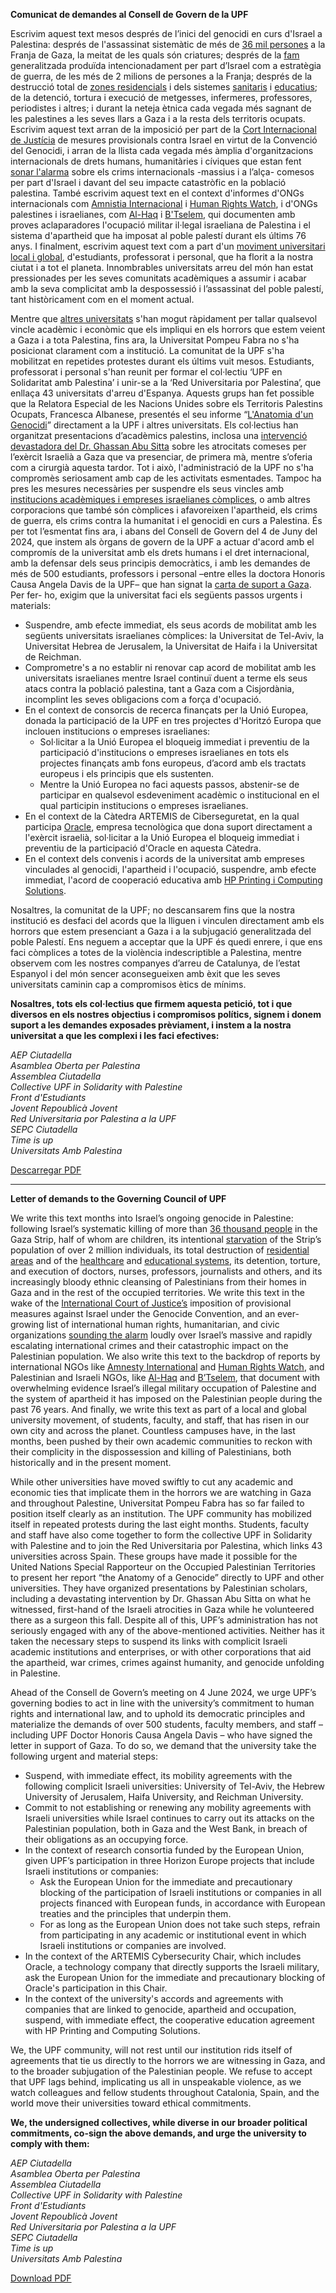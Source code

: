 **Comunicat de demandes al Consell de Govern de la UPF**

Escrivim aquest text mesos després de l’inici del genocidi en curs d'Israel a Palestina: després de l'assassinat sistemàtic de més de [36 mil persones](https://www.aljazeera.com/news/longform/2023/10/9/israel-hamas-war-in-maps-and-charts-live-tracker) a la Franja de Gaza, la meitat de les quals són criatures; després de la [fam](https://www.hrw.org/news/2024/04/09/gaza-israels-imposed-starvation-deadly-children) generalitzada produïda intencionadament per part d’Israel com a estratègia de guerra, de les més de 2 milions de persones a la Franja; després de la destrucció total de [zones residencials](https://apnews.com/article/un-report-gaza-destruction-housing-economy-recovery-4f61dcca7db3fd5eb3da5c6a25001e12#) i dels sistemes [sanitaris](https://www.msf.org/strikes-raids-and-incursions-seven-months-relentless-attacks-healthcare-palestine) i [educatius](https://www.aljazeera.com/opinions/2024/5/29/open-letter-by-gaza-academics-and-university-administrators-to-the-world); de la detenció, tortura i execució de metgesses, infermeres, professores, periodistes i altres; i durant la neteja ètnica cada vegada més sagnant de les palestines a les seves llars a Gaza i a la resta dels territoris ocupats. Escrivim aquest text arran de la imposició per part de la [Cort Internacional de Justícia](https://www.icj-cij.org/case/192) de mesures provisionals contra Israel en virtut de la Convenció del Genocidi, i arran de la llista cada vegada més àmplia d'organitzacions internacionals de drets humans, humanitàries i cíviques que estan fent [sonar l'alarma](https://www.amnesty.org/en/latest/news/2024/05/israel-opt-israeli-air-strikes-that-killed-44-civilians-further-evidence-of-war-crimes-new-investigation/) sobre els crims internacionals -massius i a l’alça- comesos per part d'Israel i davant del seu impacte catastròfic en la població palestina. També escrivim aquest text en el context d'informes d'ONGs internacionals com [Amnistia Internacional](https://www.amnesty.org/en/latest/campaigns/2022/02/israels-system-of-apartheid/) i [Human Rights Watch](https://www.hrw.org/report/2021/04/27/threshold-crossed/israeli-authorities-and-crimes-apartheid-and-persecution), i d'ONGs palestines i israelianes, com [Al-Haq](https://www.alhaq.org/cached_uploads/download/2022/12/22/israeli-apartheid-web-final-1-page-view-1671712165.pdf) i [B'Tselem](https://www.btselem.org/publications/fulltext/202101_this_is_apartheid), qui documenten amb proves aclaparadores l'ocupació militar il·legal israeliana de Palestina i el sistema d'apartheid que ha imposat al poble palestí durant els últims 76 anys. I finalment, escrivim aquest text com a part d'un [moviment universitari local i global](https://www.aljazeera.com/news/2024/4/26/are-us-campus-protests-against-israels-war-on-gaza-going-global), d'estudiants, professorat i personal, que ha florit a la nostra ciutat i a tot el planeta. Innombrables universitats arreu del món han estat pressionades per les seves comunitats acadèmiques a assumir i acabar amb la seva complicitat amb la despossessió i l’assassinat del poble palestí, tant històricament com en el moment actual.

Mentre que [altres universitats](https://web.ub.edu/en/web/actualitat/w/universitat-clama-per-la-pau) s'han mogut ràpidament per tallar qualsevol vincle acadèmic i econòmic que els impliqui en els horrors que estem veient a Gaza i a tota Palestina, fins ara, la Universitat Pompeu Fabra no s'ha posicionat clarament com a institució. La comunitat de la UPF s'ha mobilitzat en repetides protestes durant els últims vuit mesos. Estudiants, professorat i personal s'han reunit per formar el col·lectiu ‘UPF en Solidaritat amb Palestina’ i unir-se a la ‘Red Universitaria por Palestina’, que enllaça 43 universitats d'arreu d'Espanya. Aquests grups han fet possible que la Relatora Especial de les Nacions Unides sobre els Territoris Palestins Ocupats, Francesca Albanese, presentés el seu informe “[L'Anatomia d'un Genocidi](https://www.un.org/unispal/document/anatomy-of-a-genocide-report-of-the-special-rapporteur-on-the-situation-of-human-rights-in-the-palestinian-territory-occupied-since-1967-to-human-rights-council-advance-unedited-version-a-hrc-55/)” directament a la UPF i altres universitats. Els col·lectius han organitzat presentacions d’acadèmics palestins, inclosa una [intervenció devastadora del Dr. Ghassan Abu Sitta](https://www.youtube.com/watch?v=x5lHwCW0yFk) sobre les atrocitats comeses per l’exèrcit Israelià a Gaza que va presenciar, de primera mà, mentre s’oferia com a cirurgià aquesta tardor. Tot i això, l'administració de la UPF no s'ha compromès seriosament amb cap de les activitats esmentades. Tampoc ha pres les mesures necessàries per suspendre els seus vincles amb [institucions acadèmiques i empreses israelianes còmplices](https://jewishcurrents.org/the-complicity-of-israeli-academia), o amb altres corporacions que també són còmplices i afavoreixen l'apartheid, els crims de guerra, els crims contra la humanitat i el genocidi en curs a Palestina. És per tot l’esmentat fins ara, i abans del Consell de Govern del 4 de Juny del 2024, que instem als òrgans de govern de la UPF a actuar d'acord amb el compromís de la universitat amb els drets humans i el dret internacional, amb la defensar dels seus principis democràtics, i amb les demandes de més de 500 estudiants, professors i personal –entre elles la doctora Honoris Causa Angela Davis de la UPF– que han signat la [carta de suport a Gaza](https://docs.google.com/forms/d/1UoZ2UmG_w2NVg0BUUAVZusRvLEVU8X8SVe2zhsiiEPA/viewform?ts=6614f3fc&edit_requested=true). Per fer- ho, exigim que la universitat faci els següents passos urgents i materials:

- Suspendre, amb efecte immediat, els seus acords de mobilitat amb les següents universitats israelianes còmplices: la Universitat de Tel-Aviv, la Universitat Hebrea de Jerusalem, la Universitat de Haifa i la Universitat de Reichman.
- Comprometre's a no establir ni renovar cap acord de mobilitat amb les universitats israelianes mentre Israel continuï duent a terme els seus atacs contra la població palestina, tant a Gaza com a Cisjordània, incomplint les seves obligacions com a força d'ocupació.
- En el context de consorcis de recerca finançats per la Unió Europea, donada la participació de la UPF en tres projectes d'Horitzó Europa que inclouen institucions o empreses israelianes:
	- Sol·licitar a la Unió Europea el bloqueig immediat i preventiu de la participació d'institucions o empreses israelianes en tots els projectes finançats amb fons europeus, d’acord amb els tractats europeus i els principis que els sustenten.
	- Mentre la Unió Europea no faci aquests passos, abstenir-se de participar en qualsevol esdeveniment acadèmic o institucional en el qual participin institucions o empreses israelianes.
- En el context de la Càtedra ARTEMIS de Ciberseguretat, en la qual participa [Oracle](https://www.timesofisrael.com/during-war-visit-oracle-ceo-affirms-commitment-to-open-second-data-center-in-israel/), empresa tecnològica que dona suport directament a l'exèrcit israelià, sol·licitar a la Unió Europea el bloqueig immediat i preventiu de la participació d'Oracle en aquesta Càtedra.
- En el context dels convenis i acords de la universitat amb empreses vinculades al genocidi, l'apartheid i l'ocupació, suspendre, amb efecte immediat, l'acord de cooperació educativa amb [HP Printing i Computing Solutions](https://www.whoprofits.org/companies/company/3774).

Nosaltres, la comunitat de la UPF; no descansarem fins que la nostra institució es desfaci del acords que la lliguen i vinculen directament amb els horrors que estem presenciant a Gaza i a la subjugació generalitzada del poble Palestí. Ens neguem a acceptar que la UPF és quedi enrere, i que ens faci còmplices a totes de la violència indescriptible a Palestina, mentre observem com les nostres companyes d’arreu de Catalunya, de l’estat Espanyol i del món sencer aconsegueixen amb èxit que les seves universitats caminin cap a compromisos ètics de mínims. 

**Nosaltres, tots els col·lectius que firmem aquesta petició, tot i que diversos en els nostres objectius i compromisos polítics, signem i donem suport a les demandes exposades prèviament, i instem a la nostra universitat a que les complexi i les faci efectives:**

*AEP Ciutadella*<br>
*Asamblea Oberta per Palestina*<br>
*Assemblea Ciutadella*<br>
*Collective UPF in Solidarity with Palestine*<br>
*Front d'Estudiants*<br>
*Jovent Repoublicà Jovent*<br>
*Red Universitaria por Palestina a la UPF*<br>
*SEPC Ciutadella*<br>
*Time is up*<br>
*Universitats Amb Palestina*<br>

[Descarregar PDF](comunicat-2024-06-03.pdf)

---

**Letter of demands to the Governing Council of UPF**

We write this text months into Israel’s ongoing genocide in Palestine: following Israel’s systematic killing of more than [36 thousand people](https://www.aljazeera.com/news/longform/2023/10/9/israel-hamas-war-in-maps-and-charts-live-tracker) in the Gaza Strip, half of whom are children, its intentional [starvation](https://www.hrw.org/news/2024/04/09/gaza-israels-imposed-starvation-deadly-children) of the Strip’s population of over 2 million individuals, its total destruction of [residential areas](https://apnews.com/article/un-report-gaza-destruction-housing-economy-recovery-4f61dcca7db3fd5eb3da5c6a25001e12#) and of the [healthcare](https://www.msf.org/strikes-raids-and-incursions-seven-months-relentless-attacks-healthcare-palestine) and [educational systems](https://www.aljazeera.com/opinions/2024/5/29/open-letter-by-gaza-academics-and-university-administrators-to-the-world), its detention, torture, and execution of doctors, nurses, professors, journalists and others, and its increasingly bloody ethnic cleansing of Palestinians from their homes in Gaza and in the rest of the occupied territories. We write this text in the wake of the [International Court of Justice’s](https://www.icj-cij.org/case/192) imposition of provisional measures against Israel under the Genocide Convention, and an ever-growing list of international human rights, humanitarian, and civic organizations [sounding the alarm](https://www.amnesty.org/en/latest/news/2024/05/israel-opt-israeli-air-strikes-that-killed-44-civilians-further-evidence-of-war-crimes-new-investigation/) loudly over Israel’s massive and rapidly escalating international crimes and their catastrophic impact on the Palestinian population. We also write this text to the backdrop of reports by international NGOs like [Amnesty International](https://www.amnesty.org/en/latest/campaigns/2022/02/israels-system-of-apartheid/) and [Human Rights Watch](https://www.hrw.org/report/2021/04/27/threshold-crossed/israeli-authorities-and-crimes-apartheid-and-persecution), and Palestinian and Israeli NGOs, like [Al-Haq](https://www.alhaq.org/cached_uploads/download/2022/12/22/israeli-apartheid-web-final-1-page-view-1671712165.pdf) and [B’Tselem](https://www.btselem.org/publications/fulltext/202101_this_is_apartheid), that document with overwhelming evidence Israel’s illegal military occupation of Palestine and the system of apartheid it has imposed on the Palestinian people during the past 76 years. And finally, we write this text as part of a local and global university movement, of students, faculty, and staff, that has risen in our own city and across the planet. Countless campuses have, in the last months, been pushed by their own academic communities to reckon with their complicity in the dispossession and killing of Palestinians, both historically and in the present moment.

While other universities have moved swiftly to cut any academic and economic ties that implicate them in the horrors we are watching in Gaza and throughout Palestine, Universitat Pompeu Fabra has so far failed to position itself clearly as an institution. The UPF community has mobilized itself in repeated protests during the last eight months. Students, faculty and staff have also come together to form the collective UPF in Solidarity with Palestine and to join the Red Universitaria por Palestina, which links 43 universities across Spain. These groups have made it possible for the United Nations Special Rapporteur on the Occupied Palestinian Territories to present her report “the Anatomy of a Genocide” directly to UPF and other universities. They have organized presentations by Palestinian scholars, including a devastating intervention by Dr. Ghassan Abu Sitta on what he witnessed, first-hand of the Israeli atrocities in Gaza while he volunteered there as a surgeon this fall. Despite all of this, UPF’s administration has not seriously engaged with any of the above-mentioned activities. Neither has it taken the necessary steps to suspend its links with complicit Israeli academic institutions and enterprises, or with other corporations that aid the apartheid, war crimes, crimes against humanity, and genocide unfolding in Palestine.

Ahead of the Consell de Govern’s meeting on 4 June 2024, we urge UPF’s governing bodies to act in line with the university’s commitment to human rights and international law, and to uphold its democratic principles and materialize the demands of over 500 students, faculty members, and staff – including UPF Doctor Honoris Causa Angela Davis – who have signed the letter in support of Gaza. To do so, we demand that the university take the following urgent and material steps:
- Suspend, with immediate effect, its mobility agreements with the following complicit Israeli universities: University of Tel-Aviv, the Hebrew University of Jerusalem, Haifa University, and Reichman University.
- Commit to not establishing or renewing any mobility agreements with Israeli universities while Israel continues to carry out its attacks on the Palestinian population, both in Gaza and the West Bank, in breach of their obligations as an occupying force.
- In the context of research consortia funded by the European Union, given UPF’s participation in three Horizon Europe projects that include Israeli institutions or companies:
	- Ask the European Union for the immediate and precautionary blocking of the participation of Israeli institutions or companies in all projects financed with European funds, in accordance with European treaties and the principles that underpin them.
	- For as long as the European Union does not take such steps, refrain from participating in any academic or institutional event in which Israeli institutions or companies are involved.
- In the context of the ARTEMIS Cybersecurity Chair, which includes Oracle, a technology company that directly supports the Israeli military, ask the European Union for the immediate and precautionary blocking of Oracle's participation in this Chair.
- In the context of the university's accords and agreements with companies that are linked to genocide, apartheid and occupation, suspend, with immediate effect, the cooperative education agreement with HP Printing and Computing Solutions.

We, the UPF community, will not rest until our institution rids itself of agreements that tie us directly to the horrors we are witnessing in Gaza, and to the broader subjugation of the Palestinian people. We refuse to accept that UPF lags behind, implicating us all in unspeakable violence, as we watch colleagues and fellow students throughout Catalonia, Spain, and the world move their universities toward ethical commitments.

**We, the undersigned collectives, while diverse in our broader political commitments, co-sign the above demands, and urge the university to comply with them:**

*AEP Ciutadella*<br>
*Asamblea Oberta per Palestina*<br>
*Assemblea Ciutadella*<br>
*Collective UPF in Solidarity with Palestine*<br>
*Front d'Estudiants*<br>
*Jovent Repoublicà Jovent*<br>
*Red Universitaria por Palestina a la UPF*<br>
*SEPC Ciutadella*<br>
*Time is up*<br>
*Universitats Amb Palestina*<br>

[Download PDF](./letter-2024-06-03.pdf)

